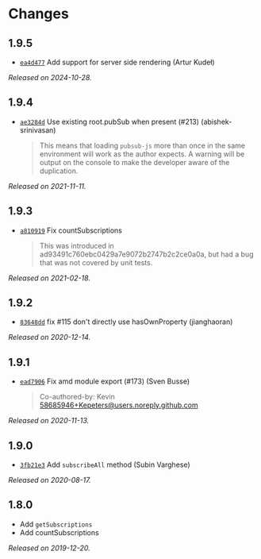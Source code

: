 # Changes

## 1.9.5

- [`ea4d477`](https://github.com/mroderick/PubSubJS/commit/ea4d477c593b0832092105e6ab9d985ea3cf301f)
  Add support for server side rendering (Artur Kudeł)

_Released on 2024-10-28._

## 1.9.4

- [`ae3284d`](https://github.com/mroderick/PubSubJS/commit/ae3284d46054b189e143b405e1bfc6c09643bf77)
  Use existing root.pubSub when present (#213) (abishek-srinivasan)
    >
    > This means that loading `pubsub-js` more than once in the same environment will work as the author expects. A warning will be output on the console to make the developer aware of the duplication.

_Released on 2021-11-11._

## 1.9.3

- [`a810919`](https://github.com/mroderick/PubSubJS/commit/a81091962dd4836da9da6dcf7aafeca4aeb9f815)
  Fix countSubscriptions
    >
    > This was introduced in ad93491c760ebc0429a7e9072b2747b2c2ce0a0a, but had
    > a bug that was not covered by unit tests.
    >

_Released on 2021-02-18._

## 1.9.2

- [`83648dd`](https://github.com/mroderick/PubSubJS/commit/83648dd9e48762a8058904debe1b653850bbcf5c)
  fix #115 don't directly use hasOwnProperty (jianghaoran)

_Released on 2020-12-14._

## 1.9.1

- [`ead7906`](https://github.com/mroderick/PubSubJS/commit/ead79069b79df8c4f7d3324047cdb3b9d4c33571)
  Fix amd module export (#173) (Sven Busse)
    >
    > Co-authored-by: Kevin <58685946+Kepeters@users.noreply.github.com>

_Released on 2020-11-13._

## 1.9.0

- [`3fb21e3`](https://github.com/mroderick/PubSubJS/commit/3fb21e309f8bb9fd32906b25b3a607bc32e8b1a7)
  Add `subscribeAll` method (Subin Varghese)

_Released on 2020-08-17._

## 1.8.0

* Add `getSubscriptions`
* Add countSubscriptions

_Released on 2019-12-20._

